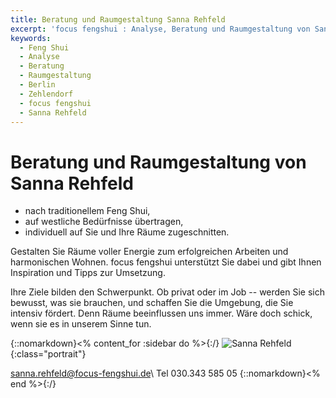 ```yaml
---
title: Beratung und Raumgestaltung Sanna Rehfeld
excerpt: 'focus fengshui : Analyse, Beratung und Raumgestaltung von Sanna Rehfeld, Berlin Zehlendorf'
keywords:
  - Feng Shui
  - Analyse
  - Beratung
  - Raumgestaltung
  - Berlin
  - Zehlendorf
  - focus fengshui
  - Sanna Rehfeld
---
```


# Beratung und Raumgestaltung von Sanna Rehfeld

- nach traditionellem Feng Shui,
- auf westliche Bedürfnisse übertragen,
- individuell auf Sie und Ihre Räume zugeschnitten.

Gestalten Sie Räume voller Energie zum erfolgreichen Arbeiten und harmonischen Wohnen. focus fengshui unterstützt Sie dabei und gibt Ihnen Inspiration und Tipps zur Umsetzung.

Ihre Ziele bilden den Schwerpunkt. Ob privat oder im Job -- werden Sie sich bewusst, was sie brauchen, und schaffen Sie die Umgebung, die Sie intensiv fördert. Denn Räume beeinflussen uns immer. Wäre doch schick, wenn sie es in unserem Sinne tun.

{::nomarkdown}<% content_for :sidebar do %>{:/}
![Sanna Rehfeld](/images/sanna.jpg){:class="portrait"}

<sanna.rehfeld@focus-fengshui.de>\\
Tel 030.343 585 05
{::nomarkdown}<% end %>{:/}
